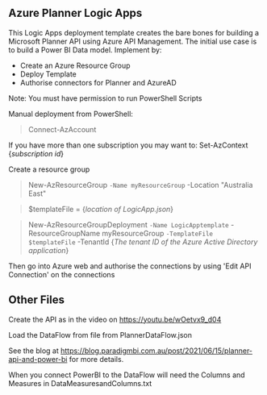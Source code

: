 Azure Planner Logic Apps
------------------------
This Logic Apps deployment template creates the bare bones for building a Microsoft Planner API using Azure API Management. The initial use case is to build a Power BI Data model.
Implement by:
* Create an Azure Resource Group
* Deploy Template
* Authorise connectors for Planner and AzureAD

Note: You must have permission to run PowerShell Scripts

Manual deployment from PowerShell:
>Connect-AzAccount

If you have more than one subscription you may want to:
	Set-AzContext {_subscription id_}
	
Create a resource group

>New-AzResourceGroup `
  -Name myResourceGroup `
  -Location "Australia East"

>$templateFile = {_location of LogicApp.json_}

>New-AzResourceGroupDeployment `
  -Name LogicApptemplate `
  -ResourceGroupName myResourceGroup `
  -TemplateFile $templateFile `
  -TenantId {_The tenant ID of the Azure Active Directory application_}

Then go into Azure web and authorise the connections by using 'Edit API Connection' on the connections

Other Files
-----------

Create the API as in the  video  on https://youtu.be/wOetvx9_d04

Load the DataFlow from file from PlannerDataFlow.json

See the blog at https://blog.paradigmbi.com.au/post/2021/06/15/planner-api-and-power-bi for more details.

When you connect PowerBI to the DataFlow will need the Columns and Measures in DataMeasuresandColumns.txt